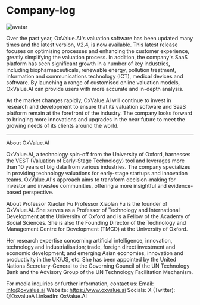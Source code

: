 # Company-log
![avatar](https://www.oxvalue.ai/media/Picture2.png)

Over the past year, OxValue.AI's valuation software has been updated many times and the latest version, V2.4, is now available. This latest release focuses on optimising processes and enhancing the customer experience, greatly simplifying the valuation process. In addition, the company's SaaS platform has seen significant growth in a number of key industries, including biopharmaceuticals, renewable energy, pollution treatment, information and communications technology (ICT), medical devices and software. By launching a range of customised online valuation models, OxValue.AI can provide users with more accurate and in-depth analysis.
 
As the market changes rapidly, OxValue.AI will continue to invest in research and development to ensure that its valuation software and SaaS platform remain at the forefront of the industry. The company looks forward to bringing more innovations and upgrades in the near future to meet the growing needs of its clients around the world.
_______________________________
About OxValue.AI 
 
OxValue.AI, a technology spin-off from the University of Oxford, harnesses the VEST (Valuation of Early-Stage Technology) tool and leverages more than 10 years of big data from various industries. The company specializes in providing technology valuations for early-stage startups and innovation teams. OxValue.AI's approach aims to transform decision-making for investor and investee communities, offering a more insightful and evidence-based perspective.
 
About Professor Xiaolan Fu 
Professor Xiaolan Fu is the founder of OxValue.AI. She serves as a Professor of Technology and International Development at the University of Oxford and is a Fellow of the Academy of Social Sciences. She is also the Founding Director of the Technology and Management Centre for Development (TMCD) at the University of Oxford. 
 
Her research expertise concerning artificial intelligence, innovation, technology and industrialisation; trade, foreign direct investment and economic development; and emerging Asian economies, innovation and productivity in the UK/US, etc. She has been appointed by the United Nations Secretary-General to the Governing Council of the UN Technology Bank and the Advisory Group of the UN Technology Facilitation Mechanism.
 
For media inquiries or further information, contact us:
Email: info@oxvalue.ai
Website: https://www.oxvalue.ai
Socials:
X (Twitter): @OxvalueA
LinkedIn: OxValue.AI
